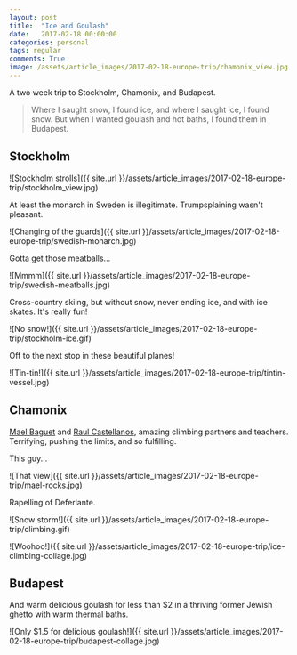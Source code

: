 ```yaml
---
layout: post
title:  "Ice and Goulash"
date:   2017-02-18 00:00:00
categories: personal
tags: regular
comments: True
image: /assets/article_images/2017-02-18-europe-trip/chamonix_view.jpg
---
```


A two week trip to Stockholm, Chamonix, and Budapest. 

> Where I saught snow, I found ice, and where I saught ice, I found snow. But when I wanted goulash and hot baths, I found them in Budapest.


## Stockholm

![Stockholm strolls]({{ site.url }}/assets/article_images/2017-02-18-europe-trip/stockholm_view.jpg)

At least the monarch in Sweden is illegitimate. Trumpsplaining wasn't pleasant.

![Changing of the guards]({{ site.url }}/assets/article_images/2017-02-18-europe-trip/swedish-monarch.jpg)


Gotta get those meatballs...

![Mmmm]({{ site.url }}/assets/article_images/2017-02-18-europe-trip/swedish-meatballs.jpg)


Cross-country skiing, but without snow, never ending ice, and with ice skates. It's really fun!

![No snow!]({{ site.url }}/assets/article_images/2017-02-18-europe-trip/stockholm-ice.gif)

Off to the next stop in these beautiful planes!

![Tin-tin!]({{ site.url }}/assets/article_images/2017-02-18-europe-trip/tintin-vessel.jpg)

## Chamonix

[Mael Baguet][mael] and [Raul Castellanos][raul], amazing climbing partners and teachers. Terrifying, pushing the limits, and so fulfilling.

This guy...

![That view]({{ site.url }}/assets/article_images/2017-02-18-europe-trip/mael-rocks.jpg)

Rapelling of Deferlante.

![Snow storm!]({{ site.url }}/assets/article_images/2017-02-18-europe-trip/climbing.gif)

![Woohoo!]({{ site.url }}/assets/article_images/2017-02-18-europe-trip/ice-climbing-collage.jpg)


## Budapest

And warm delicious goulash for less than $2 in a thriving former Jewish ghetto with warm thermal baths.

![Only $1.5 for delicious goulash!]({{ site.url }}/assets/article_images/2017-02-18-europe-trip/budapest-collage.jpg)


[mael]: https://www.instagram.com/maelbaguet
[raul]: https://www.instagram.com/rcastellmx/